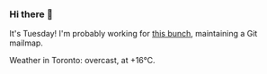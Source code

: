 ### Hi there :wave:

It's Tuesday! I'm probably working for [this bunch](https://github.com/kohofinancial), maintaining a Git mailmap.

Weather in Toronto: overcast, at +16°C.
